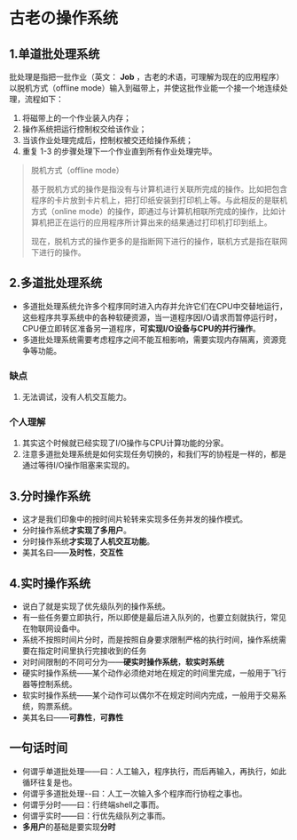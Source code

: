 # 古老の操作系统

## 1.单道批处理系统

批处理是指把一批作业（英文： **Job** ，古老的术语，可理解为现在的应用程序）以脱机方式（offline mode）输入到磁带上，并使这批作业能一个接一个地连续处理，流程如下：

1. 将磁带上的一个作业装入内存；
2. 操作系统把运行控制权交给该作业；
3. 当该作业处理完成后，控制权被交还给操作系统；
4. 重复 1-3 的步骤处理下一个作业直到所有作业处理完毕。

> 脱机方式（offline mode）
>
> 基于脱机方式的操作是指没有与计算机进行关联所完成的操作。比如把包含程序的卡片放到卡片机上，把打印纸安装到打印机上等。与此相反的是联机方式（online mode）的操作，即通过与计算机相联所完成的操作，比如计算机把正在运行的应用程序所计算出来的结果通过打印机打印到纸上。
>
> 现在，脱机方式的操作更多的是指断网下进行的操作，联机方式是指在联网下进行的操作。

## 2.多道批处理系统

- 多道批处理系统允许多个程序同时进入内存并允许它们在CPU中交替地运行，这些程序共享系统中的各种软硬资源，当一道程序因I/O请求而暂停运行时，CPU便立即转区准备另一道程序，**可实现I/O设备与CPU的并行操作**。
- 多道批处理系统需要考虑程序之间不能互相影响，需要实现内存隔离，资源竞争等功能。

### 缺点

1. 无法调试，没有人机交互能力。

### 个人理解

1. 其实这个时候就已经实现了I/O操作与CPU计算功能的分家。
2. 注意多道批处理系统是如何实现任务切换的，和我们写的协程是一样的，都是通过等待I/O操作阻塞来实现的。

## 3.分时操作系统

- 这才是我们印象中的按时间片轮转来实现多任务并发的操作模式。
- 分时操作系统**才实现了多用户**。
- 分时操作系统**才实现了人机交互功能**。
- 美其名曰——**及时性**，**交互性**

## 4.实时操作系统

- 说白了就是实现了优先级队列的操作系统。
- 有一些任务要立即执行，所以即使是最后进入队列的，也要立刻就执行，常见在物联网设备中。
- 系统不按照时间片分时，而是按照自身要求限制严格的执行时间，操作系统需要在指定时间里执行完接收到的任务
- 对时间限制的不同可分为——**硬实时操作系统**，**软实时系统**
- 硬实时操作系统——某个动作必须绝对地在规定的时间里完成，一般用于飞行器等控制系统。
- 软实时操作系统——某个动作可以偶尔不在规定时间内完成，一般用于交易系统，购票系统。
- 美其名曰——**可靠性**，**可靠性**

## 一句话时间

- 何谓乎单道批处理——曰：人工输入，程序执行，而后再输入，再执行，如此循环往复是也。
- 何谓乎多道批处理--曰：人工一次输入多个程序而行协程之事也。
- 何谓乎分时——曰：行终端shell之事而。
- 何谓乎实时——曰：行优先级队列之事而。
- **多用户**的基础是要实现**分时**
